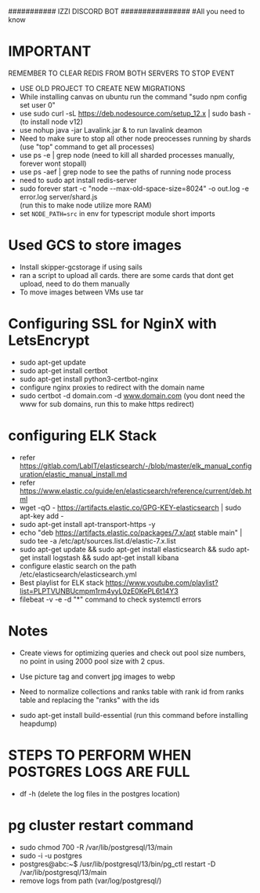 ########### IZZI DISCORD BOT ################
#All you need to know

# IMPORTANT
REMEMBER TO CLEAR REDIS FROM BOTH SERVERS TO STOP EVENT
- USE OLD PROJECT TO CREATE NEW MIGRATIONS
- While installing canvas on ubuntu run the command "sudo npm config set user 0"
- use sudo curl -sL https://deb.nodesource.com/setup_12.x | sudo bash - (to install node v12)
- use nohup java -jar Lavalink.jar & to run lavalink deamon
- Need to make sure to stop all other node preocesses running by shards (use "top" command to get all processes)
- use ps -e | grep node (need to kill all sharded processes manually, forever wont stopall)
- use ps -aef | grep node to see the paths of running node process
- need to sudo apt install redis-server
- sudo forever start -c "node --max-old-space-size=8024" -o out.log -e error.log server/shard.js  
(run this to make node utilize more RAM)
- set ``NODE_PATH=src`` in env for typescript module short imports

# Used GCS to store images
- Install skipper-gcstorage if using sails
- ran a script to upload all cards. there are some cards that dont get upload, need to do them manually
- To move images between VMs use tar

# Configuring SSL for NginX with LetsEncrypt
- sudo apt-get update
- sudo apt-get install certbot
- sudo apt-get install python3-certbot-nginx
- configure nginx proxies to redirect with the domain name
- sudo certbot -d domain.com -d www.domain.com (you dont need the www for sub domains, run this to make https redirect)

# configuring ELK Stack
- refer https://gitlab.com/LabIT/elasticsearch/-/blob/master/elk_manual_configuration/elastic_manual_install.md
- refer https://www.elastic.co/guide/en/elasticsearch/reference/current/deb.html
- wget -qO - https://artifacts.elastic.co/GPG-KEY-elasticsearch | sudo apt-key add -
- sudo apt-get install apt-transport-https -y
- echo "deb https://artifacts.elastic.co/packages/7.x/apt stable main" | sudo tee -a /etc/apt/sources.list.d/elastic-7.x.list
- sudo apt-get update && sudo apt-get install elasticsearch && sudo apt-get install logstash && sudo apt-get install kibana
- configure elastic search on the path /etc/elasticsearch/elasticsearch.yml
- Best playlist for ELK stack https://www.youtube.com/playlist?list=PLPTVUNBUcmpm1rm4yyL0zE0KePL6t14Y3
- filebeat -v -e -d "*" command to check systemctl errors
# Notes
- Create views for optimizing queries and check out pool size numbers, no point in using 2000 pool size with 2 cpus.
- Use picture tag and convert jpg images to webp
- Need to normalize collections and ranks table with rank id from ranks table and replacing the "ranks" with the ids

- sudo apt-get install build-essential (run this command before installing heapdump)

# STEPS TO PERFORM WHEN POSTGRES LOGS ARE FULL
- df -h
(delete the log files in the postgres location)
# pg cluster restart command
- sudo chmod 700 -R /var/lib/postgresql/13/main
- sudo -i -u postgres
- postgres@abc:~$ /usr/lib/postgresql/13/bin/pg_ctl restart -D /var/lib/postgresql/13/main
- remove logs from path (var/log/postgresql/)